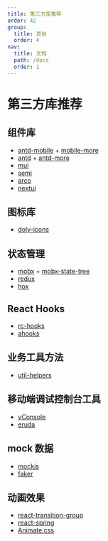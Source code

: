 ```yaml
---
title: 第三方库推荐
order: 42
group:
  title: 其他
  order: 4
nav:
  title: 文档
  path: /docs
  order: 1
---
```


# 第三方库推荐

## 组件库

- [antd-mobile] + [mobile-more]
- [antd] + [antd-more]
- [mui]
- [semi]
- [arco]
- [nextui]

## 图标库

- [doly-icons]

## 状态管理

- [mobx] + [mobx-state-tree]
- [redux]
- [hox]

## React Hooks

- [rc-hooks]
- [ahooks]

## 业务工具方法

- [util-helpers]

## 移动端调试控制台工具

- [vConsole]
- [eruda]

## mock 数据

- [mockjs]
- [faker]

## 动画效果

- [react-transition-group]
- [react-spring]
- [Animate.css]

[vconsole]: https://github.com/Tencent/vConsole
[eruda]: https://github.com/liriliri/eruda
[mockjs]: https://github.com/nuysoft/Mock/wiki
[faker]: https://github.com/faker-js/faker
[hox]: https://github.com/umijs/hox
[mobx]: https://github.com/mobxjs/mobx
[mobx-state-tree]: https://github.com/mobxjs/mobx-state-tree
[redux]: https://github.com/reduxjs/redux
[react-transition-group]: https://reactcommunity.org/react-transition-group/
[react-spring]: https://github.com/react-spring/react-spring
[animate.css]: https://animate.style/
[rc-hooks]: https://doly-dev.github.io/rc-hooks/latest/index.html
[ahooks]: https://ahooks.js.org/
[util-helpers]: https://doly-dev.github.io/util-helpers/index.html
[mui]: https://mui.com/
[nextui]: https://nextui.org/
[antd-mobile]: https://mobile.ant.design/
[mobile-more]: https://doly-dev.github.io/mobile-more/latest/index.html
[antd]: https://ant-design.gitee.io/
[antd-more]: https://doly-dev.github.io/antd-more/latest/index.html
[semi]: https://semi.design/
[arco]: https://arco.design/
[doly-icons]: https://doly-dev.github.io/doly-icons/latest/index.html
